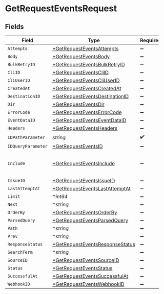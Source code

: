 # GetRequestEventsRequest


## Fields

| Field                                                                                        | Type                                                                                         | Required                                                                                     | Description                                                                                  |
| -------------------------------------------------------------------------------------------- | -------------------------------------------------------------------------------------------- | -------------------------------------------------------------------------------------------- | -------------------------------------------------------------------------------------------- |
| `Attempts`                                                                                   | [*GetRequestEventsAttempts](../../models/operations/getrequesteventsattempts.md)             | :heavy_minus_sign:                                                                           | N/A                                                                                          |
| `Body`                                                                                       | [*GetRequestEventsBody](../../models/operations/getrequesteventsbody.md)                     | :heavy_minus_sign:                                                                           | N/A                                                                                          |
| `BulkRetryID`                                                                                | [*GetRequestEventsBulkRetryID](../../models/operations/getrequesteventsbulkretryid.md)       | :heavy_minus_sign:                                                                           | N/A                                                                                          |
| `CliID`                                                                                      | [*GetRequestEventsCliID](../../models/operations/getrequesteventscliid.md)                   | :heavy_minus_sign:                                                                           | N/A                                                                                          |
| `CliUserID`                                                                                  | [*GetRequestEventsCliUserID](../../models/operations/getrequesteventscliuserid.md)           | :heavy_minus_sign:                                                                           | N/A                                                                                          |
| `CreatedAt`                                                                                  | [*GetRequestEventsCreatedAt](../../models/operations/getrequesteventscreatedat.md)           | :heavy_minus_sign:                                                                           | N/A                                                                                          |
| `DestinationID`                                                                              | [*GetRequestEventsDestinationID](../../models/operations/getrequesteventsdestinationid.md)   | :heavy_minus_sign:                                                                           | N/A                                                                                          |
| `Dir`                                                                                        | [*GetRequestEventsDir](../../models/operations/getrequesteventsdir.md)                       | :heavy_minus_sign:                                                                           | N/A                                                                                          |
| `ErrorCode`                                                                                  | [*GetRequestEventsErrorCode](../../models/operations/getrequesteventserrorcode.md)           | :heavy_minus_sign:                                                                           | N/A                                                                                          |
| `EventDataID`                                                                                | [*GetRequestEventsEventDataID](../../models/operations/getrequesteventseventdataid.md)       | :heavy_minus_sign:                                                                           | N/A                                                                                          |
| `Headers`                                                                                    | [*GetRequestEventsHeaders](../../models/operations/getrequesteventsheaders.md)               | :heavy_minus_sign:                                                                           | N/A                                                                                          |
| `IDPathParameter`                                                                            | *string*                                                                                     | :heavy_check_mark:                                                                           | N/A                                                                                          |
| `IDQueryParameter`                                                                           | [*GetRequestEventsID](../../models/operations/getrequesteventsid.md)                         | :heavy_minus_sign:                                                                           | N/A                                                                                          |
| `Include`                                                                                    | [*GetRequestEventsInclude](../../models/operations/getrequesteventsinclude.md)               | :heavy_minus_sign:                                                                           | Include the data object in the event model                                                   |
| `IssueID`                                                                                    | [*GetRequestEventsIssueID](../../models/operations/getrequesteventsissueid.md)               | :heavy_minus_sign:                                                                           | N/A                                                                                          |
| `LastAttemptAt`                                                                              | [*GetRequestEventsLastAttemptAt](../../models/operations/getrequesteventslastattemptat.md)   | :heavy_minus_sign:                                                                           | N/A                                                                                          |
| `Limit`                                                                                      | **int64*                                                                                     | :heavy_minus_sign:                                                                           | N/A                                                                                          |
| `Next`                                                                                       | **string*                                                                                    | :heavy_minus_sign:                                                                           | N/A                                                                                          |
| `OrderBy`                                                                                    | [*GetRequestEventsOrderBy](../../models/operations/getrequesteventsorderby.md)               | :heavy_minus_sign:                                                                           | N/A                                                                                          |
| `ParsedQuery`                                                                                | [*GetRequestEventsParsedQuery](../../models/operations/getrequesteventsparsedquery.md)       | :heavy_minus_sign:                                                                           | N/A                                                                                          |
| `Path`                                                                                       | **string*                                                                                    | :heavy_minus_sign:                                                                           | N/A                                                                                          |
| `Prev`                                                                                       | **string*                                                                                    | :heavy_minus_sign:                                                                           | N/A                                                                                          |
| `ResponseStatus`                                                                             | [*GetRequestEventsResponseStatus](../../models/operations/getrequesteventsresponsestatus.md) | :heavy_minus_sign:                                                                           | N/A                                                                                          |
| `SearchTerm`                                                                                 | **string*                                                                                    | :heavy_minus_sign:                                                                           | N/A                                                                                          |
| `SourceID`                                                                                   | [*GetRequestEventsSourceID](../../models/operations/getrequesteventssourceid.md)             | :heavy_minus_sign:                                                                           | N/A                                                                                          |
| `Status`                                                                                     | [*GetRequestEventsStatus](../../models/operations/getrequesteventsstatus.md)                 | :heavy_minus_sign:                                                                           | N/A                                                                                          |
| `SuccessfulAt`                                                                               | [*GetRequestEventsSuccessfulAt](../../models/operations/getrequesteventssuccessfulat.md)     | :heavy_minus_sign:                                                                           | N/A                                                                                          |
| `WebhookID`                                                                                  | [*GetRequestEventsWebhookID](../../models/operations/getrequesteventswebhookid.md)           | :heavy_minus_sign:                                                                           | N/A                                                                                          |
